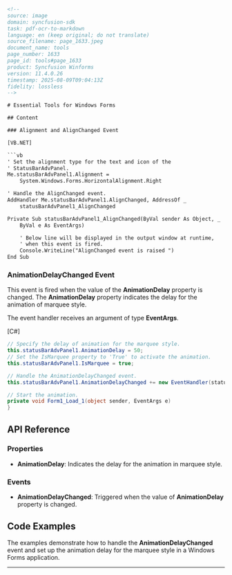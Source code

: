 ```html
<!-- 
source: image
domain: syncfusion-sdk
task: pdf-ocr-to-markdown
language: en (keep original; do not translate)
source_filename: page_1633.jpeg
document_name: tools
page_number: 1633
page_id: tools#page_1633
product: Syncfusion Winforms
version: 11.4.0.26
timestamp: 2025-08-09T09:04:13Z
fidelity: lossless
-->

# Essential Tools for Windows Forms

## Content

### Alignment and AlignChanged Event

[VB.NET]

```vb
' Set the alignment type for the text and icon of the
' StatusBarAdvPanel.
Me.statusBarAdvPanel1.Alignment =
    System.Windows.Forms.HorizontalAlignment.Right

' Handle the AlignChanged event.
AddHandler Me.statusBarAdvPanel1.AlignChanged, AddressOf _
    statusBarAdvPanel1_AlignChanged

Private Sub statusBarAdvPanel1_AlignChanged(ByVal sender As Object, _
    ByVal e As EventArgs)

    ' Below line will be displayed in the output window at runtime, 
    ' when this event is fired.
    Console.WriteLine("AlignChanged event is raised ")
End Sub
```

### AnimationDelayChanged Event

This event is fired when the value of the **AnimationDelay** property is changed. The **AnimationDelay** property indicates the delay for the animation of marquee style.

The event handler receives an argument of type **EventArgs**.

[C#]

```csharp
// Specify the delay of animation for the marquee style.
this.statusBarAdvPanel1.AnimationDelay = 50;
// Set the IsMarquee property to 'True' to activate the animation.
this.statusBarAdvPanel1.IsMarquee = true;

// Handle the AnimationDelayChanged event.
this.statusBarAdvPanel1.AnimationDelayChanged += new EventHandler(statusBarAdvPanel1_AnimationDelayChanged);

// Start the animation.
private void Form1_Load_1(object sender, EventArgs e)
}
```

## API Reference 

### Properties
- **AnimationDelay**: Indicates the delay for the animation in marquee style.

### Events
- **AnimationDelayChanged**: Triggered when the value of **AnimationDelay** property is changed.

## Code Examples

The examples demonstrate how to handle the **AnimationDelayChanged** event and set up the animation delay for the marquee style in a Windows Forms application.

---

<!-- tags: [Windows Forms, StatusBar, AnimationDelay, EventHandling] keywords: [AnimationDelay, AlignChanged, StatusBar, Event, Animation, Marquee] -->
```